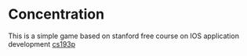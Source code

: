 #  Concentration
This is a simple game based on stanford free course on IOS application development
[cs193p](http://web.stanford.edu/class/cs193p/cgi-bin/drupal/)

